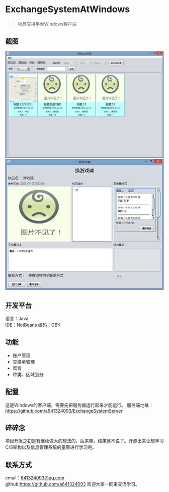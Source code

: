# ExchangeSystemAtWindows
> 物品交换平台Windows客户端

## 截图
![主菜单](https://github.com/a641324093/ExchangeSystemAtWindows/raw/master/mdImg/main_menu.png)
![详情界面](https://github.com/a641324093/ExchangeSystemAtWindows/raw/master/mdImg/show_frame.png)
## 开发平台
语言：Java  
IDE：NetBeans 
编码：GBK

## 功能
 - 账户管理
 - 交换单管理
 - 留言
 - 种类、区域划分
 
## 配置
 这是Windows的客户端，需要先把服务器运行起来才能运行。
 服务端地址：https://github.com/a641324093/ExchangeSystemServer

 
## 碎碎念
项目开发之初是有继续做大的想法的，后来嘛，结果就不说了。开源出来让想学习C/S架构以及信息管理系统的童鞋进行学习吧。


## 联系方式
email：641324093@qq.com  
github:https://github.com/a641324093
欢迎大家一同来交流学习。



